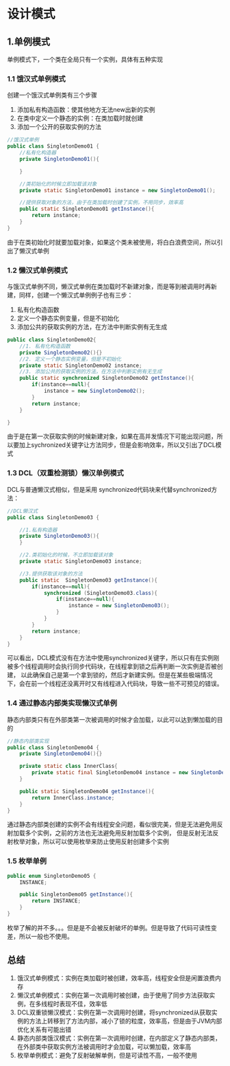 # 设计模式

## 1.单例模式
单例模式下，一个类在全局只有一个实例，具体有五种实现
### 1.1 饿汉式单例模式
创建一个饿汉式单例类有三个步骤
1. 添加私有构造函数：使其他地方无法new出新的实例
2. 在类中定义一个静态的实例：在类加载时就创建
3. 添加一个公开的获取实例的方法
```java
//饿汉式单例
public class SingletonDemo01 {
    //私有化构造器
    private SingletonDemo01(){

    }

    //类初始化的时候立即加载该对象
    private static SingletonDemo01 instance = new SingletonDemo01();

    //提供获取对象的方法，由于在类加载时创建了实例，不用同步，效率高
    public static SingletonDemo01 getInstance(){
        return instance;
    }
}
```
由于在类初始化时就要加载对象，如果这个类未被使用，将白白浪费空间，所以引出了懒汉式单例

### 1.2 懒汉式单例模式
与饿汉式单例不同，懒汉式单例在类加载时不新建对象，而是等到被调用时再新建，同样，创建一个懒汉式单例例子也有三步：
1. 私有化构造函数
2. 定义一个静态实例变量，但是不初始化
3. 添加公共的获取实例的方法，在方法中判断实例有无生成
```java
public class SingletonDemo02{
    //1. 私有化构造函数
    private SingletonDemo02(){}
    //2. 定义一个静态实例变量，但是不初始化
    private static SingletonDemo02 instance;
    //3. 添加公共的获取实例的方法，在方法中判断实例有无生成
    public static synchronized SingletonDemo02 getInstance(){
        if(instance==null){
            instance = new SingletonDemo02();
        }
        return instance;
    }

}
```
由于是在第一次获取实例的时候新建对象，如果在高并发情况下可能出现问题，所以要加上sychronized关键字让方法同步，但是会影响效率，所以又引出了DCL模式

### 1.3 DCL（双重检测锁）懒汉单例模式
DCL与普通懒汉式相似，但是采用 synchronized代码块来代替synchronized方法：
```java
//DCL懒汉式
public class SingletonDemo03 {

    //1.私有构造器
    private SingletonDemo03(){
    }

    //2.类初始化的时候，不立即加载该对象
    private static SingletonDemo03 instance;

    //3.提供获取该对象的方法
    public static  SingletonDemo03 getInstance(){
        if(instance==null){
            synchronized (SingletonDemo03.class){
                if(instance==null){
                    instance = new SingletonDemo03();
                }
            }
        }
        return instance;
    }
}
```
可以看出，DCL模式没有在方法中使用synchronized关键字，所以只有在实例刚被多个线程调用时会执行同步代码块，在线程拿到锁之后再判断一次实例是否被创建，
以此确保自己是第一个拿到锁的，然后才新建实例。但是在某些极端情况下，会在前一个线程还没离开时又有线程进入代码块，导致一些不可预见的错误。

### 1.4 通过静态内部类实现懒汉式单例
静态内部类只有在外部类第一次被调用的时候才会加载，以此可以达到懒加载的目的
```java
//静态内部类实现
public class SingletonDemo04 {
    private SingletonDemo04(){}

    private static class InnerClass{
        private static final SingletonDemo04 instance = new SingletonDemo04();
    }

    public static SingletonDemo04 getInstance(){
        return InnerClass.instance;
    }
}

```
通过静态内部类创建的实例不会有线程安全问题，看似很完美，但是无法避免用反射加载多个实例，之前的方法也无法避免用反射加载多个实例，
但是反射无法反射枚举对象，所以可以使用枚举来防止使用反射创建多个实例

### 1.5 枚举单例
```java
public enum SingletonDemo05 {
    INSTANCE;

    public SingletonDemo05 getInstance(){
        return INSTANCE;
    }
}
```
枚举了解的并不多。。。但是是不会被反射破坏的单例。但是导致了代码可读性变差，所以一般也不使用。

## 总结
1. 饿汉式单例模式：实例在类加载时被创建，效率高，线程安全但是闲置浪费内存
2. 懒汉式单例模式：实例在第一次调用时被创建，由于使用了同步方法获取实例，在多线程时表现不佳，效率低
3. DCL双重锁懒汉模式：实例在第一次调用时创建，将synchronized从获取实例的方法上转移到了方法内部，减小了锁的粒度，效率高，但是由于JVM内部优化关系有可能出错
4. 静态内部类饿汉模式：实例在第一次调用时创建，在内部定义了静态内部类，在外部类中获取实例方法被调用时才会加载，可以懒加载，效率高
5. 枚举单例模式：避免了反射破解单例，但是可读性不高，一般不使用